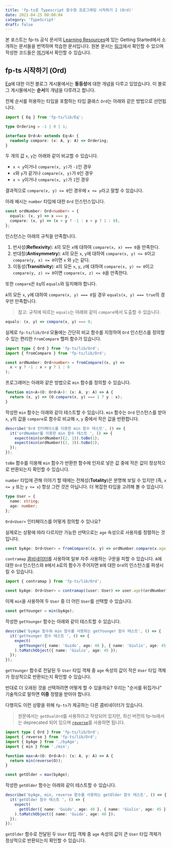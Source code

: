 ```yaml
---
title: 'fp-ts로 Typescript 함수형 프로그래밍 시작하기 2 (Ord)'
date: 2021-04-25 00:00:04
category: 'TypeScript'
draft: false
---
```


본 포스트는 fp-ts 공식 문서의 [Learning Resources](https://gcanti.github.io/fp-ts/learning-resources/)에 있는 Getting Started에서 소개하는 문서들을 번역하며 학습한 문서입니다. 원본 문서는 [링크](https://dev.to/gcanti/getting-started-with-fp-ts-ord-5f1e)에서 확인할 수 있으며 작성한 코드들은 [여기](https://github.com/alstn2468/getting-started-fp-ts/tree/main/src/getting_started_series/2_ord)에서 확인할 수 있습니다.

## fp-ts 시작하기 (Ord)

[Eq](https://alstn2468.github.io/TypeScript/2021-04-24-fp-ts-1/)에 대한 이전 블로그 게시물에서는 **동등성**에 대한 개념을 다루고 있었습니다. 이 블로그 게시물에서는 **순서**의 개념을 다루려고 합니다.

전체 순서를 허용하는 타입을 포함하는 타입 클래스 `Ord`는 아래와 같은 방법으로 선언됩니다.

```typescript
import { Eq } from 'fp-ts/lib/Eq';

type Ordering = -1 | 0 | 1;

interface Ord<A> extends Eq<A> {
  readonly compare: (x: A, y: A) => Ordering;
}
```

두 개의 값 `x`, `y`는 아래와 같이 비교할 수 있습니다.

- `x < y`이거나 `compare(x, y)`가 `-1`인 경우
- `x`와 `y`가 같거나 `compare(x, y)`가 `0`인 경우
- `x > y`이거나 `compare(x, y)`가 `1`인 경우

결과적으로 `compare(x, y) <= 0`인 경우에 `x <= y`라고 말할 수 있습니다.

아래 예시는 `number` 타입에 대한 `Ord` 인스턴스입니다.

```typescript
const ordNumber: Ord<number> = {
  equals: (x, y) => x === y,
  compare: (x, y) => (x < y ? -1 : x > y ? 1 : 0),
};
```

인스턴스는 아래의 규칙을 만족합니다.

1. 반사성(**Reflexivity**): `A`의 모든 `x`에 대하여 `compare(x, x) === 0`을 만족한다.
2. 반대칭(**Antisymmetry**): `A`의 모든 `x`, `y`에 대하여 `compare(x, y) <= 0`이고 `compare(y, x) <= 0`이면 `x` 와 `y`는 같다.
3. 이동성(**Transitivity**): `A`의 모든 `x`, `y`, `z`에 대하여 `compare(x, y) <= 0`이고 `compare(y, z) <= 0`이면 `compare(x, z) <= 0`을 만족한다.

또한 `compare`은 `Eq`의 `equals`와 일치해야 합니다.

`A`의 모든 `x`, `y`에 대하여 `compare(x, y) === 0`일 경우 `equals(x, y) === true`의 경우만 만족합니다.

> 참고: 규칙에 따르는 `equals`는 아래와 같이 `compare`에서 도출할 수 있습니다.

```typescript
equals: (x, y) => compare(x, y) === 0;
```

실제로 `fp-ts/lib/Ord` 모듈에는 간단히 비교 함수를 지정하여 `Ord` 인스턴스를 정의할 수 있는 편리한 `fromCompare` 헬퍼 함수가 있습니다.

```typescript
import type { Ord } from 'fp-ts/lib/Ord';
import { fromCompare } from 'fp-ts/lib/Ord';

const ordNumber: Ord<number> = fromCompare((x, y) =>
  x < y ? -1 : x > y ? 1 : 0
);
```

프로그래머는 아래와 같은 방법으로 `min` 함수를 정의할 수 있습니다.

```typescript
function min<A>(O: Ord<A>): (x: A, y: A) => A {
  return (x, y) => (O.compare(x, y) === 1 ? y : x);
}
```

작성한 `min` 함수는 아래와 같이 테스트할 수 있습니다. `min` 함수는 `Ord` 인스턴스를 받아 `x`, `y`의 값을 `compare`로 함수로 비교해 `x`, `y` 중에서 작은 값을 반환합니다.

```typescript
describe('Ord 인터페이스를 이용한 min 함수 테스트', () => {
  it('ordNumber를 이용한 min 함수 테스트 ', () => {
    expect(min(ordNumber)(2, 1)).toBe(1);
    expect(min(ordNumber)(2, 3)).toBe(2);
  });
});
```

`toBe` 함수를 이용해 `min` 함수가 반환한 함수에 인자로 넣은 값 중에 작은 값이 정상적으로 반환되는지 확인할 수 있습니다.

`number` 타입에 관해 이야기 할 때에는 전체성(**Totality**)은 분명해 보일 수 있지만 (즉, `x <= y` 또는 `y <= x`) 항상 그런 것은 아닙니다. 더 복잡한 타입을 고려해 볼 수 있습니다.

```typescript
type User = {
  name: string;
  age: number;
};
```

`Ord<User>` 인터페이스를 어떻게 정의할 수 있나요?

실제로는 상황에 따라 다르지만 가능한 선택으로는 `age` 속성으로 사용자를 정렬하는 것입니다.

```typescript
const byAge: Ord<User> = fromCompare((x, y) => ordNumber.compare(x.age, y.age));
```

`contramap` [콤비네이터](https://dev.to/gcanti/functional-design-combinators-14pn)를 사용하여 일부 자주 사용하는 구문을 피할 수 있습니다. `A`에 대한 `Ord` 인스턴스와 `B`에서 `A`로의 함수가 주어지면 `B`에 대한 `Ord`의 인스턴스를 파생시킬 수 있습니다.

```typescript
import { contramap } from 'fp-ts/lib/Ord';

const byAge: Ord<User> = contramap((user: User) => user.age)(ordNumber);
```

이제 `min`을 사용하여 두 `User` 중 더 어린 `User`를 선택할 수 있습니다.

```typescript
const getYounger = min(byAge);
```

작성한 `getYounger` 함수는 아래와 같이 테스트할 수 있습니다.

```typescript
describe('byAge 함수와 min 함수를 사용하는 getYounger 함수 테스트', () => {
  it('getYounger 함수 테스트 ', () => {
    expect(
      getYounger({ name: 'Guido', age: 48 }, { name: 'Giulio', age: 45 })
    ).toMatchObject({ name: 'Giulio', age: 45 });
  });
});
```

`getYounger` 함수로 전달된 두 `User` 타입 객체 중 `age` 속성의 값이 작은 `User` 타입 객체가 정상적으로 반환되는지 확인할 수 있습니다.

반대로 더 오래된 것을 선택하려면 어떻게 할 수 있을까요? 우리는 "순서를 뒤집거나" 기술적으로 말하면 **이중** 정렬을 받아야 합니다.

다행히도 이런 상황을 위해 `fp-ts`가 제공하는 다른 콤비네이터가 있습니다.

> 원문에서는 `getDualOrd`를 사용하라고 작성되어 있지만, 최신 버전의 fp-ts에서는 deprecated 되어 있으며 [`reverse`](https://gcanti.github.io/fp-ts/modules/Ord.ts.html#reverse)를 사용하면 됩니다.

```typescript
import type { Ord } from 'fp-ts/lib/Ord';
import { reverse } from 'fp-ts/lib/Ord';
import { byAge } from './byAge';
import { min } from './min';

function max<A>(O: Ord<A>): (x: A, y: A) => A {
  return min(reverse(O));
}

const getOlder = max(byAge);
```

작성한 `getOlder` 함수는 아래와 같이 테스트할 수 있습니다.

```typescript
describe('byAge, min, reverse 함수를 사용하는 getOlder 함수 테스트', () => {
  it('getOlder 함수 테스트 ', () => {
    expect(
      getOlder({ name: 'Guido', age: 48 }, { name: 'Giulio', age: 45 })
    ).toMatchObject({ name: 'Guido', age: 48 });
  });
});
```

`getOlder` 함수로 전달된 두 `User` 타입 객체 중 `age` 속성의 값이 큰 `User` 타입 객체가 정상적으로 반환되는지 확인할 수 있습니다.
